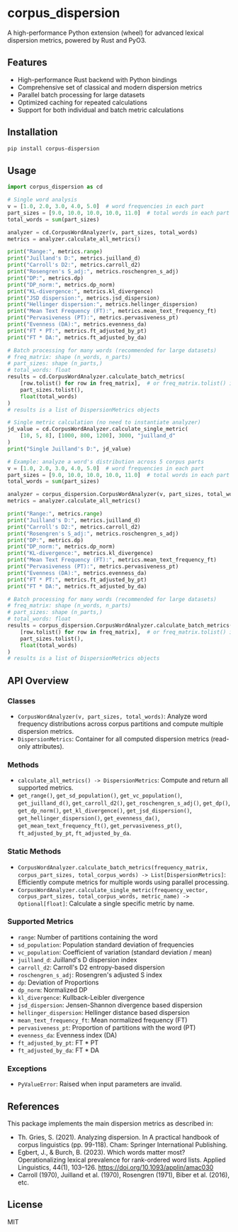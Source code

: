 # corpus_dispersion

A high-performance Python extension (wheel) for advanced lexical dispersion metrics, powered by Rust and PyO3.

## Features

- High-performance Rust backend with Python bindings
- Comprehensive set of classical and modern dispersion metrics
- Parallel batch processing for large datasets
- Optimized caching for repeated calculations
- Support for both individual and batch metric calculations

## Installation

```bash
pip install corpus-dispersion
```

## Usage

```python
import corpus_dispersion as cd

# Single word analysis
v = [1.0, 2.0, 3.0, 4.0, 5.0]  # word frequencies in each part
part_sizes = [9.0, 10.0, 10.0, 10.0, 11.0]  # total words in each part
total_words = sum(part_sizes)

analyzer = cd.CorpusWordAnalyzer(v, part_sizes, total_words)
metrics = analyzer.calculate_all_metrics()

print("Range:", metrics.range)
print("Juilland's D:", metrics.juilland_d)
print("Carroll's D2:", metrics.carroll_d2)
print("Rosengren's S_adj:", metrics.roschengren_s_adj)
print("DP:", metrics.dp)
print("DP_norm:", metrics.dp_norm)
print("KL-divergence:", metrics.kl_divergence)
print("JSD dispersion:", metrics.jsd_dispersion)
print("Hellinger dispersion:", metrics.hellinger_dispersion)
print("Mean Text Frequency (FT):", metrics.mean_text_frequency_ft)
print("Pervasiveness (PT):", metrics.pervasiveness_pt)
print("Evenness (DA):", metrics.evenness_da)
print("FT * PT:", metrics.ft_adjusted_by_pt)
print("FT * DA:", metrics.ft_adjusted_by_da)

# Batch processing for many words (recommended for large datasets)
# freq_matrix: shape (n_words, n_parts)
# part_sizes: shape (n_parts,)
# total_words: float
results = cd.CorpusWordAnalyzer.calculate_batch_metrics(
    [row.tolist() for row in freq_matrix],  # or freq_matrix.tolist() if numpy
    part_sizes.tolist(),
    float(total_words)
)
# results is a list of DispersionMetrics objects

# Single metric calculation (no need to instantiate analyzer)
jd_value = cd.CorpusWordAnalyzer.calculate_single_metric(
    [10, 5, 8], [1000, 800, 1200], 3000, "juilland_d"
)
print("Single Juilland's D:", jd_value)

# Example: analyze a word's distribution across 5 corpus parts
v = [1.0, 2.0, 3.0, 4.0, 5.0]  # word frequencies in each part
part_sizes = [9.0, 10.0, 10.0, 10.0, 11.0]  # total words in each part
total_words = sum(part_sizes)

analyzer = corpus_dispersion.CorpusWordAnalyzer(v, part_sizes, total_words)
metrics = analyzer.calculate_all_metrics()

print("Range:", metrics.range)
print("Juilland's D:", metrics.juilland_d)
print("Carroll's D2:", metrics.carroll_d2)
print("Rosengren's S_adj:", metrics.roschengren_s_adj)
print("DP:", metrics.dp)
print("DP_norm:", metrics.dp_norm)
print("KL-divergence:", metrics.kl_divergence)
print("Mean Text Frequency (FT):", metrics.mean_text_frequency_ft)
print("Pervasiveness (PT):", metrics.pervasiveness_pt)
print("Evenness (DA):", metrics.evenness_da)
print("FT * PT:", metrics.ft_adjusted_by_pt)
print("FT * DA:", metrics.ft_adjusted_by_da)

# Batch processing for many words (recommended for large datasets)
# freq_matrix: shape (n_words, n_parts)
# part_sizes: shape (n_parts,)
# total_words: float
results = corpus_dispersion.CorpusWordAnalyzer.calculate_batch_metrics(
    [row.tolist() for row in freq_matrix],  # or freq_matrix.tolist() if numpy
    part_sizes.tolist(),
    float(total_words)
)
# results is a list of DispersionMetrics objects
```

## API Overview

### Classes

- `CorpusWordAnalyzer(v, part_sizes, total_words)`: Analyze word frequency distributions across corpus partitions and compute multiple dispersion metrics.
- `DispersionMetrics`: Container for all computed dispersion metrics (read-only attributes).

### Methods

- `calculate_all_metrics() -> DispersionMetrics`: Compute and return all supported metrics.
- `get_range()`, `get_sd_population()`, `get_vc_population()`, `get_juilland_d()`, `get_carroll_d2()`, `get_roschengren_s_adj()`, `get_dp()`, `get_dp_norm()`, `get_kl_divergence()`, `get_jsd_dispersion()`, `get_hellinger_dispersion()`, `get_evenness_da()`, `get_mean_text_frequency_ft()`, `get_pervasiveness_pt()`, `ft_adjusted_by_pt`, `ft_adjusted_by_da`.

### Static Methods

- `CorpusWordAnalyzer.calculate_batch_metrics(frequency_matrix, corpus_part_sizes, total_corpus_words) -> List[DispersionMetrics]`: Efficiently compute metrics for multiple words using parallel processing.
- `CorpusWordAnalyzer.calculate_single_metric(frequency_vector, corpus_part_sizes, total_corpus_words, metric_name) -> Optional[float]`: Calculate a single specific metric by name.

### Supported Metrics

- `range`: Number of partitions containing the word
- `sd_population`: Population standard deviation of frequencies
- `vc_population`: Coefficient of variation (standard deviation / mean)
- `juilland_d`: Juilland's D dispersion index
- `carroll_d2`: Carroll's D2 entropy-based dispersion
- `roschengren_s_adj`: Rosengren's adjusted S index
- `dp`: Deviation of Proportions
- `dp_norm`: Normalized DP
- `kl_divergence`: Kullback-Leibler divergence
- `jsd_dispersion`: Jensen-Shannon divergence based dispersion
- `hellinger_dispersion`: Hellinger distance based dispersion
- `mean_text_frequency_ft`: Mean normalized frequency (FT)
- `pervasiveness_pt`: Proportion of partitions with the word (PT)
- `evenness_da`: Evenness index (DA)
- `ft_adjusted_by_pt`: FT * PT
- `ft_adjusted_by_da`: FT * DA

### Exceptions

- `PyValueError`: Raised when input parameters are invalid.

## References

This package implements the main dispersion metrics as described in:

- Th. Gries, S. (2021). Analyzing dispersion. In A practical handbook of corpus linguistics (pp. 99-118). Cham: Springer International Publishing.
- Egbert, J., & Burch, B. (2023). Which words matter most? Operationalizing lexical prevalence for rank-ordered word lists. Applied Linguistics, 44(1), 103–126. <https://doi.org/10.1093/applin/amac030>
- Carroll (1970), Juilland et al. (1970), Rosengren (1971), Biber et al. (2016), etc.

## License

MIT
